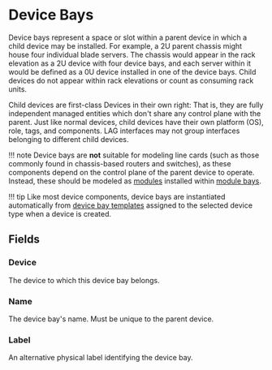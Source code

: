 # Device Bays

Device bays represent a space or slot within a parent device in which a child device may be installed. For example, a 2U parent chassis might house four individual blade servers. The chassis would appear in the rack elevation as a 2U device with four device bays, and each server within it would be defined as a 0U device installed in one of the device bays. Child devices do not appear within rack elevations or count as consuming rack units.

Child devices are first-class Devices in their own right: That is, they are fully independent managed entities which don't share any control plane with the parent.  Just like normal devices, child devices have their own platform (OS), role, tags, and components.  LAG interfaces may not group interfaces belonging to different child devices.

!!! note
    Device bays are **not** suitable for modeling line cards (such as those commonly found in chassis-based routers and switches), as these components depend on the control plane of the parent device to operate. Instead, these should be modeled as [modules](./module.md) installed within [module bays](./modulebay.md).

!!! tip
    Like most device components, device bays are instantiated automatically from [device bay templates](./devicebaytemplate.md) assigned to the selected device type when a device is created.

## Fields

### Device

The device to which this device bay belongs.

### Name

The device bay's name. Must be unique to the parent device.

### Label

An alternative physical label identifying the device bay.
